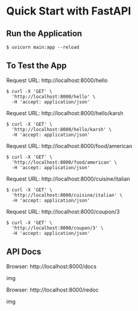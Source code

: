 # Quick Start with FastAPI

## Run the Application

```
$ uvicorn main:app --reload
```

## To Test the App

Request URL: http://localhost:8000/hello

```
$ curl -X 'GET' \
  'http://localhost:8000/hello' \
  -H 'accept: application/json'
```

Request URL: http://localhost:8000/hello/karsh

```
$ curl -X 'GET' \
  'http://localhost:8000/hello/karsh' \
  -H 'accept: application/json'
```

Request URL: http://localhost:8000/food/american

```
$ curl -X 'GET' \
  'http://localhost:8000/food/american' \
  -H 'accept: application/json'
```

Request URL: http://localhost:8000/cuisine/italian

```
$ curl -X 'GET' \
  'http://localhost:8000/cuisine/italian' \
  -H 'accept: application/json'
```

Request URL: http://localhost:8000/coupon/3

```
$ curl -X 'GET' \
  'http://localhost:8000/coupon/3' \
  -H 'accept: application/json'
```

## API Docs

Browser: http://localhost:8000/docs

img

Browser: http://localhost:8000/redoc

img

